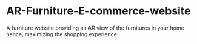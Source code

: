 # AR-Furniture-E-commerce-website
A furniture website providing an AR view of the furnitures in your home hence, maximizing the shopping experience. 
